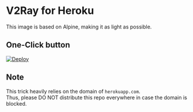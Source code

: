 # V2Ray for Heroku
This image is based on Alpine, making it as light as possible.

## One-Click button
[![Deploy](https://www.herokucdn.com/deploy/button.png)](https://heroku.com/deploy)

## Note
This trick heavily relies on the domain of `herokuapp.com`. \
Thus, please DO NOT distribute this repo everywhere in case the domain is blocked.
